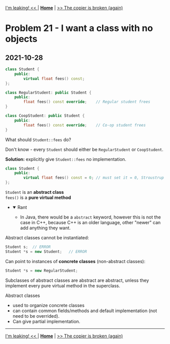 [I'm leaking! << ](./problem_20.md) | [**Home**](../README.md) | [>> The copier is broken (again)](./problem_22.md)

# Problem 21 - I want a class with no objects
## **2021-10-28**

```C++
class Student {
    public:
        virtual float fees() const;
};

class RegularStudent: public Student {
    public:
        float fees() const override;    // Regular student frees
}

class CoopStudent: public Student {
    public:
        float fees() const override;    // Co-op student frees
}
```

What should `Student::fees` do?

Don't know - every `Student` should either be `RegularStudent` or `CoopStudent`.

**Solution:** explicitly give `Student::fees` no implementation.
```C++
class Student {
    public:
        virtual float fees() const = 0; // must set it = 0, Stroustrup said 0 means there is no body
};
```
`Student` is an **abstract class**  
`fees()` is a **pure virtual method**

- <details open>
  <summary>Rant</summary>
  
  - In Java, there would be a `abstract` keyword, however this is not the case in C++, because C++ is an older language, other "newer" can add anything they want.
  </details>

Abstract classes cannot be instantiated:
```C++
Student s;  // ERROR
Student *s = new Student;   // ERROR
```
Can point to instances of **concrete classes** (non-abstract classes):
```C++
Student *s = new RegularStudent;
```
Subclasses of abstract classes are abstract are abstract, unless they implement every pure virtual method in the superclass.

Abstract classes 
- used to organize concrete classes
- can contain common fields/methods and default implementation (not need to be overrided).
- Can give partial implementation.

---
[I'm leaking! << ](./problem_20.md) | [**Home**](../README.md) | [>> The copier is broken (again)](./problem_22.md)